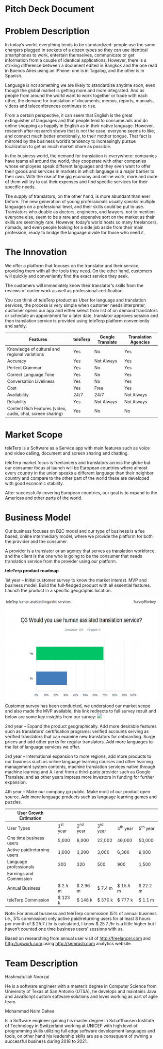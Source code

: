 # Pitch Deck Document

# Problem Description

In today’s world, everything tends to be standardized: people use the
same chargers plugged in sockets of a dozen types so they can use
identical smartphones to work, entertain themselves, communicate or get
information from a couple of identical applications. However, there is a
striking difference between a document edited in Bangkok and the one
read in Buenos Aires using an iPhone: one is in Tagalog, and the other
is in Spanish.

Language is not something we are likely to standardize anytime soon,
even though the global market is getting more and more integrated. And
as people from around the world want to work together or trade with each
other, the demand for translation of documents, memos, reports, manuals,
videos and teleconferences continues to rise.

From a certain perspective, it can seem that English is the great
extinguisher of languages and that people tend to consume ads and do
online shopping as happily in English as in their native language.
However, research after research shows that is not the case: everyone
seems to like, and connect much better emotionally, to their mother
tongue. That fact is mirrored by the business world’s tendency to
increasingly pursue localization to get as much market share as
possible.

In the business world, the demand for translation is everywhere:
companies have teams all around the world, they cooperate with other
companies whose employees speak different languages and they even want
to offer their goods and services in markets in which language is a
major barrier to their own. With the rise of the gig economy and online
work, more and more of them will try to cut their expenses and find
specific services for their specific needs.

The supply of translators, on the other hand, is more abundant than ever
before. The new generation of young professionals usually speaks
multiple languages on a professional level, and their skills could be
put to use. Translators who double as doctors, engineers, and lawyers,
not to mention everyone else, seem to be a rare and expensive sort on
the market as their skills are seemingly rare. However, today’s world
hosts so many freelancers, nomads, and even people looking for a side
job aside from their main profession, ready to bridge the language
divide for those who need it.

# The Innovation

We offer a platform that focuses on the translator and their service,
providing them with all the tools they need. On the other hand,
customers will quickly and conveniently find the exact service they
seek.

The customers will immediately know their translator's skills from the
reviews of earlier work as well as professional certification.

You can think of teleTerp product as Uber for language and translation
services, the process is very simple when customer needs interpreter,
customer opens our app and either select from list of on demand
translators or schedule an appointment for a later date, translator
approves session and then translation service is provided using teleTerp
platform conveniently and safely.

| **Features**                                               | **teleTerp** | **Google Translate** | **Translation Agencies** |
| ---------------------------------------------------------- | ------------ | -------------------- | ------------------------ |
| Knowledge of cultural and regional variations              | Yes          | No                   | Yes                      |
| Accuracy                                                   | Yes          | Not Always           | Yes                      |
| Perfect Grammar                                            | Yes          | No                   | Yes                      |
| Correct Language Tone                                      | Yes          | No                   | Yes                      |
| Conversation Liveliness                                    | Yes          | No                   | Yes                      |
| Cost                                                       | Yes          | Free                 | Yes                      |
| Availability                                               | 24/7         | 24/7                 | Not Always               |
| Reliability                                                | Yes          | Not Always           | Not Always               |
| Content Rich Features (video, audio, chat, screen sharing) | Yes          | No                   | No                       |

# Market Scope

teleTerp is a Software as a Service app with main features such as voice
and video calling, document and screen sharing and chatting.

teleTerp market focus is freelancers and translators across the globe
but our consumer focus at launch will be European countries where almost
every country in the union speaks a different language than their
neighbor country and compare to the other part of the world these are
developed with good economic stability.

After successfully covering European countries, our goal is to expand to
the Americas and other parts of the world.

# 

# Business Model

Our business focuses on B2C model and our type of business is a fee
based, online intermediary model, where we provide the platform for both
the provider and the consumer.

A provider is a translator or an agency that serves as translation
workforce, and the client is the one who is going to be the consumer
that needs translation service from the provider using our platform.

**teleTerp product roadmap**

1st year – Initial customer survey to know the market interest. MVP and
business model. Build the full-fledged product with all essential
features. Launch the product in a specific geographic location.

![alt text](https://github.com/ihashmatullah/teleTerpPitchDeck/blob/main/Picture1.png?raw=true)Customer survey has been conducted, we understood
our market scope and also made the MVP available, this link redirects to
full survey result and below are some key insights from our survey:
![](media/image2.png)

2nd year – Expand the product geographically. Add more desirable
features such as translators’ certification programs: verified accounts
serving as verified translators that can examine new translators for
onboarding. Surge prices and add other perks for regular translators.
Add more languages to the list of language services we offer.

3rd year – International expansion to more regions, add more products to
our business such as online language learning courses and other learning
management system contents, machine translation services native through
machine learning and A.I and from a third-party provider such as Google
Translate, and as other years impress more investors in funding for
further expansion.

4th year – Make our company go public. Make most of our product open
source. Add more language products such as language learning games and
puzzles.

| User Growth Estimation      |                     |                     |                     |                     |                     |
| --------------------------- | ------------------- | ------------------- | ------------------- | ------------------- | ------------------- |
| User Types                  | 1<sup>st</sup> year | 2<sup>nd</sup> year | 3<sup>rd</sup> year | 4<sup>th</sup> year | 5<sup>th</sup> year |
| One time business users     | 5,000               | 8,000               | 22,000              | 46,000              | 50,000              |
| Active paid/returning users | 1,000               | 1,200               | 3,000               | 6,300               | 9,000               |
| Language professionals      | 200                 | 320                 | 500                 | 900                 | 1,500               |
| Earnings and Commission     |                     |                     |                     |                     |                     |
| Annual Business             | $ 2.5 m             | $ 2.96 m            | $ 7.4 m             | $ 15.5 m            | $ 22.2 m            |
| teleTerp Commission         | $ 123 k             | $ 148 k             | $ 370 k             | $ 777 k             | $ 1.1 m             |

Note: For annual business and teleTerp commission (5% of annual business
i.e., 5% commission) only active paid/returning users for at least 8
hours per month of $ 25.7 / hr is calculated, I know $ 25.7 /hr is a
little higher but I haven’t counted one time business users’ sessions
with us.

Based on researching from annual user visit of <http://freelancer.com>
and <http://upwork.com> using <http://semrush.com> analytics website.

# Team Description

Hashmatullah Noorzai

He is a software engineer with a master’s degree in Computer Science
from University of Texas at San Antonio (UTSA), he develops and
maintains Java and JavaScript custom software solutions and loves
working as part of agile team.

Mohammad Naim Dahee

Is a Software engineer gaining his master degree in Schaffhausen
Institute of Technology in Switzerland working at UNICEF with high level
of programming skills utilizing full edge software development languages
and tools, on other hand his leadership skills are as a consequent of
owning a successful business during 2018 to 2021.

